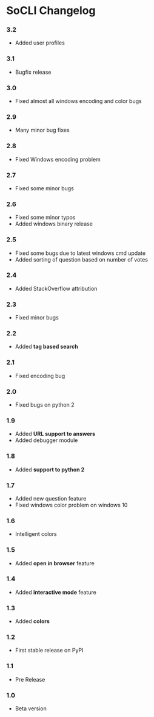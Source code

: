 # SoCLI Changelog
### 3.2
* Added user profiles 

### 3.1
* Bugfix release

### 3.0
* Fixed almost all windows encoding and color bugs

### 2.9
* Many minor bug fixes

### 2.8
* Fixed Windows encoding problem

### 2.7
* Fixed some minor bugs

### 2.6
* Fixed some minor typos
* Added windows binary release

### 2.5
* Fixed some bugs due to latest windows cmd update
* Added sorting of question based on number of votes

### 2.4
* Added StackOverflow attribution

### 2.3
* Fixed minor bugs

### 2.2
* Added **tag based search**

### 2.1
* Fixed encoding bug

### 2.0
* Fixed bugs on python 2

### 1.9
* Added **URL support to answers**
* Added debugger module

### 1.8
* Added **support to python 2**

### 1.7
* Added new question feature
* Fixed windows color problem on windows 10

### 1.6
* Intelligent colors

### 1.5
* Added **open in browser** feature

### 1.4
* Added **interactive mode** feature

### 1.3
* Added **colors**

### 1.2
* First stable release on PyPI

### 1.1
* Pre Release

### 1.0
* Beta version
